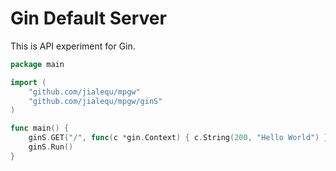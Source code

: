 # Gin Default Server

This is API experiment for Gin.

```go
package main

import (
	"github.com/jialequ/mpgw"
	"github.com/jialequ/mpgw/ginS"
)

func main() {
	ginS.GET("/", func(c *gin.Context) { c.String(200, "Hello World") })
	ginS.Run()
}
```
